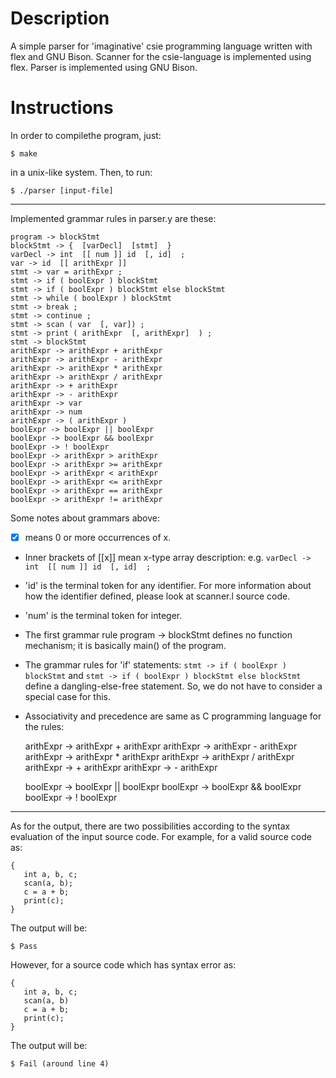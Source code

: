 Description
===========
A simple parser for 'imaginative' csie programming language written with flex and GNU Bison. Scanner 
    for the csie-language is implemented using flex. Parser is implemented using GNU Bison.

Instructions
============

In order to compilethe program, just:

    $ make
    
in a unix-like system. Then, to run:

    $ ./parser [input-file]
    
---------------------------------------
    
Implemented grammar rules in parser.y are these:

    program -> blockStmt
    blockStmt -> {  [varDecl]  [stmt]  }
    varDecl -> int  [[ num ]] id  [, id]  ; 
    var -> id  [[ arithExpr ]]
    stmt -> var = arithExpr ; 
    stmt -> if ( boolExpr ) blockStmt 
    stmt -> if ( boolExpr ) blockStmt else blockStmt
    stmt -> while ( boolExpr ) blockStmt
    stmt -> break ; 
    stmt -> continue ; 
    stmt -> scan ( var  [, var]) ; 
    stmt -> print ( arithExpr  [, arithExpr]  ) ; 
    stmt -> blockStmt 
    arithExpr -> arithExpr + arithExpr 
    arithExpr -> arithExpr - arithExpr 
    arithExpr -> arithExpr * arithExpr 
    arithExpr -> arithExpr / arithExpr 
    arithExpr -> + arithExpr 
    arithExpr -> - arithExpr 
    arithExpr -> var 
    arithExpr -> num  
    arithExpr -> ( arithExpr ) 
    boolExpr -> boolExpr || boolExpr 
    boolExpr -> boolExpr && boolExpr 
    boolExpr -> ! boolExpr 
    boolExpr -> arithExpr > arithExpr 
    boolExpr -> arithExpr >= arithExpr 
    boolExpr -> arithExpr < arithExpr 
    boolExpr -> arithExpr <= arithExpr 
    boolExpr -> arithExpr == arithExpr 
    boolExpr -> arithExpr != arithExpr 
    
Some notes about grammars above:

* [x] means 0 or more occurrences of x.
* Inner brackets of [[x]] mean x-type array description: 
  e.g. `varDecl -> int  [[ num ]] id  [, id]  ;`
* 'id' is the terminal token for any identifier. For more information about how the identifier 
  defined, please look at scanner.l source code.
* 'num' is the terminal token for integer.
* The first grammar rule program -> blockStmt defines no function mechanism; it is basically main() 
  of the program.
* The grammar rules for 'if' statements:
  `stmt -> if ( boolExpr ) blockStmt` and `stmt -> if ( boolExpr ) blockStmt else blockStmt` 
  define a dangling-else-free statement. So, we do not have to consider a special case for this.
* Associativity and precedence are same as C programming language for the rules:

    arithExpr -> arithExpr + arithExpr 
    arithExpr -> arithExpr - arithExpr 
    arithExpr -> arithExpr * arithExpr 
    arithExpr -> arithExpr / arithExpr 
    arithExpr -> + arithExpr 
    arithExpr -> - arithExpr 

    boolExpr -> boolExpr || boolExpr 
    boolExpr -> boolExpr && boolExpr 
    boolExpr -> ! boolExpr 
   
---------------------------------------   
    
As for the output, there are two possibilities according to the syntax evaluation of the input 
source code. For example, for a valid source code as:

    {
       int a, b, c;
       scan(a, b);
       c = a + b;
       print(c);
    }
    
The output will be: 

    $ Pass
    
However, for a source code which has syntax error as:

    {
       int a, b, c;
       scan(a, b)
       c = a + b;
       print(c);
    }
    
The output will be:

    $ Fail (around line 4)